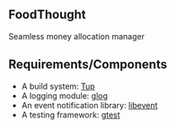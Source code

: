 FoodThought
-----
Seamless money allocation manager

Requirements/Components
-----
- A build system: [Tup](http://gittup.org/tup/)
- A logging module: [glog](https://github.com/google/glog)
- An event notification library: [libevent](http://libevent.org)
- A testing framework: [gtest](https://github.com/google/googletest/)
